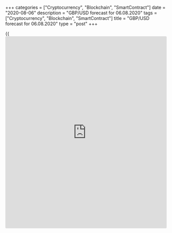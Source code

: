 +++
categories = ["Cryptocurrency", "Blockchain", "SmartContract"]
date = "2020-08-06"
description = "GBP/USD forecast for 06.08.2020"
tags = ["Cryptocurrency", "Blockchain", "SmartContract"]
title = "GBP/USD forecast for 06.08.2020"
type = "post"
+++

{{<iframe id="large-banner" src="https://www.bounty.group/#slide=2.0" width="100%" height="600" scrolling="no" style="border: 0px solid rgb(216, 221, 230); border-radius: 3px;">}}

August 6, 2020

August 6, 2020

GBP/USD forecast: Pound lands experts in the soupDmitri Demidenko

## Fundamental Pound forecast for today

### The market is too often wrong about the sterling

Brexit put the Bank of England in the shade. The central bank was even
criticized when Mark Carney and his colleagues lowered the interest
rates immediately after the referendum on the UK membership in the EU in
2016. The BoE had to again raise the rates amid the inflation growth.
The pandemic, however, gave the regulator the primary role again. The
recession makes the world’s central banks according to the same pattern.
They aggressively ease monetary [policy](https://www.fintechee.com/policy/) and watch how the economy
responds, and, in case of necessity, boost the monetary stimulus. These
actions affect the exchange rates of local currencies. The GBP is no
exception.

At the BoE August meeting,  Andrew Bailey and his colleagues admitted
that the GDP drop was not as deep as it had been expected (-20% compared
to -25% in the previous forecast for the second quarter). However, the
GDP rate should return to the levels of 2019 not in the second half of
2021 but at the end of next year. The Bank of England is optimistic
about the UK labor market, expecting the rise in the unemployment rate
to 7.5% at the end of 2020, followed by a decline next year. The BoE
officials sound cautious rather than pessimistic. Markets expected a
more negative tone, that should hint at the interest rate cut or the
expansion of the asset purchase program.

### Market expectations of the changes in the BoE interest rates

![LiteForex: GBP/USD forecast for 06.08.2020][1]

 _Source: Bloomberg_

I must admit the market’s bets are too often wrong about the sterling
trends. So, I doubt the forecasts of 60 analysts polled by Reuters that
suggest the [GBP/USD][2] be at 1.29 in 3 months and 1.28 in 6 months,
followed by the return to a level of 1.31 in a year. Experts bet on the
fear of a no-deal Brexit and the weakness of the UK economy. In my
opinion, everything is relative.

The Bank of England expects the UK economy to recover at the end of
2021. However, Fed Vice Chairman Richard Clarida suggests the same term
for the US economic recovery. The UK is thought to be the most affected
by COVID-19 country in Europe. Analysts warn about the second wave of
the pandemic. But the epidemiological situation in the U.S. is not
better. Yes, the problems with the Brexit talks should weigh in the
sterling, but the dollar is also pressed down by political issues. There
is the presidential election upcoming in the USA. So, the USA does not
have any advantages over the UK and is sometimes behind Britain.
Therefore, I suggest the [GBP/USD][2] uptrend should be strong.

However, the pound bears still hope to win back. BofA Merrill Lynch says
the pound trend should soon turn down, as the GBP bears are supported
by….seasonal factor. In 4 out of 5 last months of the year, the sterling
was more often down than up. I don't think it is a strong reason. The US
weak jobs report for July may send the US stock indexes down and return
the dollar its safe-haven status. In this case, I would sell the
[GBP/JPY][3] with the target at 137 and use the [GBP/USD][2] correction
down to 1.302, 1.296, and 1.289 to enter long-term buy positions. The
[LiteForex convenient services][4] will perfectly suit to trade this
strategy.

* * *

P.S. Did you like my article? Share it in social networks: it will be
the best “thank you" :)

Ask me questions and comment below. I’ll be glad to answer your
questions and give necessary explanations.

 **Useful links:**

  * I recommend trying to trade with a reliable broker [here][5]. The system allows you to trade by yourself or copy successful traders from all across the globe.
  * Use my promo-code BLOG for getting deposit bonus 50% on LiteForex platform. Just enter this code in the appropriate field while [depositing][6] your trading account.
  * Telegram channel with high-quality analytics, Forex reviews, training articles, and other useful things for traders <t.me/liteforex>



## Price chart of GBPUSD in real time mode

![GBP/USD forecast: Pound lands experts in the soup][7]

The content of this article reflects the author’s opinion and does not
necessarily reflect the official position of LiteForex. The material
published on this page is provided for informational purposes only and
should not be considered as the provision of investment advice for the
purposes of Directive 2004/39/EC.

Rate this article:

{{value}}

( {{count}} {{title}} )

   1. cdn.liteforex.com/cache/uploads/blog_post/fundamental_analysis/repo-rate-boe-06-08-20.jpg?w=30&s=b55779a4ea82b9d34ef9ab3b6f0d3132
   2. my.liteforex.com/trading/chart?symbol=GBPUSD&returnUrl=true
   3. my.liteforex.com/ru/trading/chart?symbol=GBPJPY&returnUrl=true
   4. my.liteforex.com/?go-zone=ZASdmqixF1Cnq2et7jKB-Fl4wu_-MKOB&l
   5. my.liteforex.com/?category=analysts-opinions&slug=gbpusd-forecast-pound-lands-experts-in-the-soup&openPopup=%2Fregistration%2Fpopup&utm_source=blog&utm_medium=article&utm_campaign=bonus
   6. my.liteforex.com/deposit/?category=analysts-opinions&slug=gbpusd-forecast-pound-lands-experts-in-the-soup&promo_code=BLOG&utm_source=blog&utm_medium=article&utm_campaign=bonus
   7. cdn.liteforex.com/cache/uploads/blog_post/fundamental_analysis/liteforex-blog-gbpusd-06-08-20.jpg?q=75&w=1000&s=61427e0f022924e20ebd6b75942c9ac5